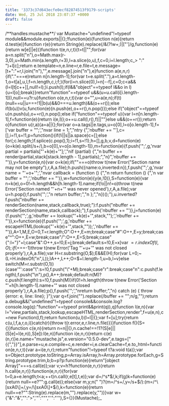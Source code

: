 ```yaml
---
title: '3373c37d643ecfe0ecf82874513f9179-scripts'
date: Wed, 25 Jul 2018 23:07:37 +0000
draft: false
---
```


/\*\*handles:mustache\*\*/ var Mustache="undefined"!=typeof module&&module.exports||{};!function(e){function n(e){return d.test(e)}function r(e){return String(e).replace(/&(?!w+;)|\["'\]/g,function(e){return w\[e\]||e})}function t(e,n,r,t){t=t||"";for(var a=n.split("n"),o=Math.max(r-3,0),u=Math.min(a.length,r+3),l=a.slice(o,u),f,c=0,i=l.length;c_\> ":" ")+l\[c\];return e.template=n,e.line=r,e.file=t,e.message=\[t+":"+r,l.join("n"),"",e.message\].join("n"),e}function a(e,n,r){if("."===e)return n\[n.length-1\];for(var t=e.split("."),a=t.length-1,o=t\[a\],u,l,f=n.length,c,i;f;){for(i=n.slice(0),l=n\[--f\],c=0;c<a&&(l=l\[t\[c++\]\],null!=l);)i.push(l);if(l&&"object"==typeof l&&o in l){u=l\[o\];break}}return"function"==typeof u&&(u=u.call(i\[i.length-1\])),null==u?r:u}function o(e,n,r,t){var o="",u=a(e,n);if(t)(null==u||u===!1||b(u)&&0===u.length)&&(o+=r());else if(b(u))v(u,function(e){n.push(e),o+=r(),n.pop()});else if("object"==typeof u)n.push(u),o+=r(),n.pop();else if("function"==typeof u){var l=n\[n.length-1\],f=function(e){return i(e,l)};o+=u.call(l,r(),f)||""}else u&&(o+=r());return o}function u(r,a){a=a||{};for(var o=a.tags||e.tags,u=o\[0\],l=o\[o.length-1\],f=\['var buffer = "";',"nvar line = 1;","ntry {",'nbuffer += "'\],c=\[\],i=!1,s=!1,p=function(){if(!i||s||a.space)c=\[\];else for(;c.length;)f.splice(c.pop(),1);i=!1,s=!1},h=\[\],g,b,v,d=function(e){o=k(e).split(/s+/),b=o\[0\],v=o\[o.length-1\]},m=function(e){f.push('";',g,'nvar partial = partials\["'+k(e)+'"\];',"nif (partial) {","n buffer += render(partial,stack\[stack.length - 1\],partials);","n}",'nbuffer += "')},y=function(e,n){var o=k(e);if(""===o)throw t(new Error("Section name may not be empty"),r,A,a.file);h.push({name:o,inverted:n}),f.push('";',g,'nvar name = "'+o+'";',"nvar callback = (function () {","n return function () {",'n var buffer = "";','nbuffer += "')},w=function(e){y(e,!0)},S=function(e){var n=k(e),o=0!=h.length&&h\[h.length-1\].name;if(!o||n!=o)throw t(new Error('Section named "'+n+'" was never opened'),r,A,a.file);var u=h.pop();f.push('";',"n return buffer;","n };","n})();"),u.inverted?f.push("nbuffer += renderSection(name,stack,callback,true);"):f.push("nbuffer += renderSection(name,stack,callback);"),f.push('nbuffer += "')},j=function(e){f.push('";',g,'nbuffer += lookup("'+k(e)+'",stack,"");','nbuffer += "')},x=function(e){f.push('";',g,'nbuffer += escapeHTML(lookup("'+k(e)+'",stack,""));','nbuffer += "')},A=1,M,E,O=0,T=r.length;O":O++,E=m;break;case"#":O++,E=y;break;case"^":O++,E=w;break;case"/":O++,E=S;break;case"{":l="}"+l;case"&":O++,s=!0,E=j;break;default:s=!0,E=x}var $=r.indexOf(l,O);if($===-1)throw t(new Error('Tag "'+u+'" was not closed properly'),r,A,a.file);var H=r.substring(O,$);E&&E(H);for(var L=0;~(L=H.indexOf("n",L));)A++,L++;O=$+l.length-1,u=b,l=v}else switch(M=r.substr(O,1)){case'"':case"\\":s=!0,f.push("\\"+M);break;case"r":break;case"n":c.push(f.length),f.push("\\n"),p(),A++;break;default:n(M)?c.push(f.length):s=!0,f.push(M)}if(0!=h.length)throw t(new Error('Section "'+h\[h.length-1\].name+'" was not closed properly'),r,A,a.file);p(),f.push('";',"nreturn buffer;","n} catch (e) { throw {error: e, line: line}; }");var q=f.join("").replace(/buffer += "";n/g,"");return a.debug&&("undefined"!=typeof console&&console.log?console.log(q):"function"==typeof print&&print(q)),q}function l(e,n){var l="view,partials,stack,lookup,escapeHTML,renderSection,render",f=u(e,n),c=new Function(l,f);return function(u,l){l=l||{};var f=\[u\];try{return c(u,l,f,a,r,o,i)}catch(r){throw t(r.error,e,r.line,n.file)}}}function f(){S={}}function c(e,n){return n=n||{},n.cache!==!1?(S\[e\]||(S\[e\]=l(e,n)),S\[e\]):l(e,n)}function i(e,n,r){return c(e)(n,r)}e.name="mustache.js",e.version="0.5.0-dev",e.tags=\["{{","}}"\],e.parse=u,e.compile=c,e.render=i,e.clearCache=f,e.to_html=function(e,n,r,t){var a=i(e,n,r);return"function"!=typeof t?a:void t(a)};var s=Object.prototype.toString,p=Array.isArray,h=Array.prototype.forEach,g=String.prototype.trim,b;b=p?p:function(e){return"\[object Array\]"===s.call(e)};var v;v=h?function(e,n,r){return h.call(e,n,r)}:function(e,n,r){for(var t=0,a=e.length;t<a;++t)n.call(r,e\[t\],t,e)};var d=/^s*$/,k;if(g)k=function(e){return null==e?"":g.call(e)};else{var m,y;n(" ")?(m=/^s+/,y=/s+$/):(m=/^\[sxA0\]+/,y=/\[sxA0\]+$/),k=function(e){return null==e?"":String(e).replace(m,"").replace(y,"")}}var w={"&":"&","":">",'"':""","'":"'"},S={}}(Mustache);_